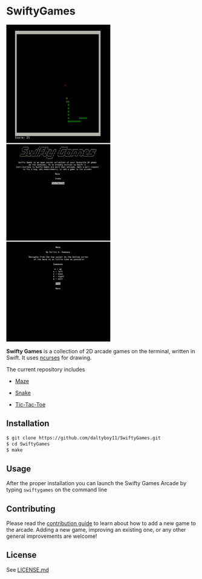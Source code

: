# SwiftyGames

<p float="left">
  <img src="https://github.com/daltyboy11/SwiftyGames/blob/master/Screenshots/snake-crop.gif" width="275" />
  <img src="https://github.com/daltyboy11/SwiftyGames/blob/master/Screenshots/TicTacToe-crop.gif" width="275" /> 
  <img src="https://github.com/daltyboy11/SwiftyGames/blob/master/Screenshots/maze-crop.gif" width="275" />
</p>

**Swifty Games** is a collection of 2D arcade games on the terminal, written in Swift. It uses [ncurses](https://en.wikipedia.org/wiki/Ncurses) for drawing.

The current repository includes

* [Maze](https://github.com/daltyboy11/SwiftyGames/blob/master/Screenshots/Maze.png)

* [Snake](https://github.com/daltyboy11/SwiftyGames/blob/master/Screenshots/Snake.png)

* [Tic-Tac-Toe](https://github.com/daltyboy11/SwiftyGames/blob/master/Screenshots/TicTacToe.png)

## Installation

```
$ git clone https://github.com/daltyboy11/SwiftyGames.git
$ cd SwiftyGames
$ make
```

## Usage

After the proper installation you can launch the Swifty Games Arcade by typing `swiftygames` on the command line

## Contributing

Please read the [contribution guide](https://github.com/daltyboy11/SwiftyGames/blob/master/CONTRIBUTING.md) to learn about how to add a new game to the arcade. Adding a new game, improving an existing one, or any other general improvements are welcome!

## License

See [LICENSE.md](https://github.com/daltyboy11/SwiftyGames/blob/master/LICENSE.md)
